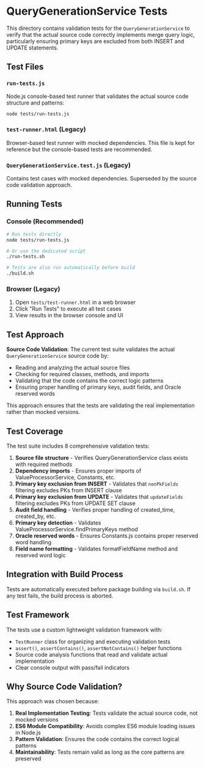 # QueryGenerationService Tests

This directory contains validation tests for the `QueryGenerationService` to verify that the actual source code correctly implements merge query logic, particularly ensuring primary keys are excluded from both INSERT and UPDATE statements.

## Test Files

### `run-tests.js`
Node.js console-based test runner that validates the actual source code structure and patterns:
```bash
node tests/run-tests.js
```

### `test-runner.html` (Legacy)
Browser-based test runner with mocked dependencies. This file is kept for reference but the console-based tests are recommended.

### `QueryGenerationService.test.js` (Legacy)
Contains test cases with mocked dependencies. Superseded by the source code validation approach.

## Running Tests

### Console (Recommended)
```bash
# Run tests directly
node tests/run-tests.js

# Or use the dedicated script
./run-tests.sh

# Tests are also run automatically before build
./build.sh
```

### Browser (Legacy)
1. Open `tests/test-runner.html` in a web browser
2. Click "Run Tests" to execute all test cases
3. View results in the browser console and UI

## Test Approach

**Source Code Validation**: The current test suite validates the actual `QueryGenerationService` source code by:
- Reading and analyzing the actual source files
- Checking for required classes, methods, and imports
- Validating that the code contains the correct logic patterns
- Ensuring proper handling of primary keys, audit fields, and Oracle reserved words

This approach ensures that the tests are validating the real implementation rather than mocked versions.

## Test Coverage

The test suite includes 8 comprehensive validation tests:

1. **Source file structure** - Verifies QueryGenerationService class exists with required methods
2. **Dependency imports** - Ensures proper imports of ValueProcessorService, Constants, etc.
3. **Primary key exclusion from INSERT** - Validates that `nonPkFields` filtering excludes PKs from INSERT clause
4. **Primary key exclusion from UPDATE** - Validates that `updateFields` filtering excludes PKs from UPDATE SET clause
5. **Audit field handling** - Verifies proper handling of created_time, created_by, etc.
6. **Primary key detection** - Validates ValueProcessorService.findPrimaryKeys method
7. **Oracle reserved words** - Ensures Constants.js contains proper reserved word handling
8. **Field name formatting** - Validates formatFieldName method and reserved word logic

## Integration with Build Process

Tests are automatically executed before package building via `build.sh`. If any test fails, the build process is aborted.

## Test Framework

The tests use a custom lightweight validation framework with:
- `TestRunner` class for organizing and executing validation tests
- `assert()`, `assertContains()`, `assertNotContains()` helper functions
- Source code analysis functions that read and validate actual implementation
- Clear console output with pass/fail indicators

## Why Source Code Validation?

This approach was chosen because:
1. **Real Implementation Testing**: Tests validate the actual source code, not mocked versions
2. **ES6 Module Compatibility**: Avoids complex ES6 module loading issues in Node.js
3. **Pattern Validation**: Ensures the code contains the correct logical patterns
4. **Maintainability**: Tests remain valid as long as the core patterns are preserved